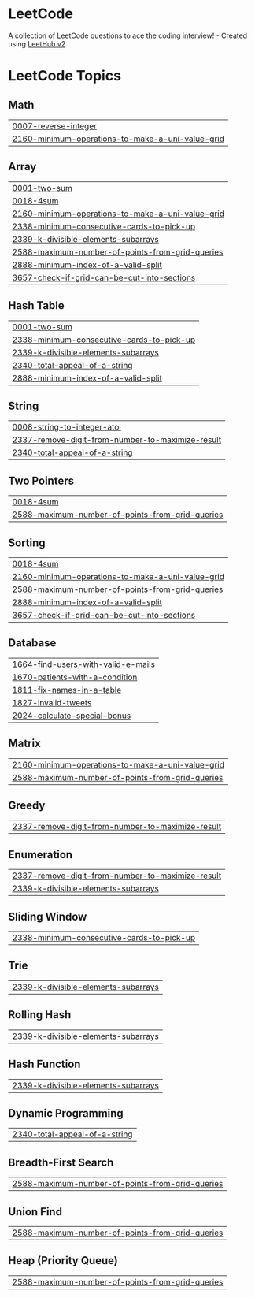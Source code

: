 # LeetCode
A collection of LeetCode questions to ace the coding interview! - Created using [LeetHub v2](https://github.com/arunbhardwaj/LeetHub-2.0)

<!---LeetCode Topics Start-->
# LeetCode Topics
## Math
|  |
| ------- |
| [0007-reverse-integer](https://github.com/mani-agah-esmaeilzad/LeetCode/tree/master/0007-reverse-integer) |
| [2160-minimum-operations-to-make-a-uni-value-grid](https://github.com/mani-agah-esmaeilzad/LeetCode/tree/master/2160-minimum-operations-to-make-a-uni-value-grid) |
## Array
|  |
| ------- |
| [0001-two-sum](https://github.com/mani-agah-esmaeilzad/LeetCode/tree/master/0001-two-sum) |
| [0018-4sum](https://github.com/mani-agah-esmaeilzad/LeetCode/tree/master/0018-4sum) |
| [2160-minimum-operations-to-make-a-uni-value-grid](https://github.com/mani-agah-esmaeilzad/LeetCode/tree/master/2160-minimum-operations-to-make-a-uni-value-grid) |
| [2338-minimum-consecutive-cards-to-pick-up](https://github.com/mani-agah-esmaeilzad/LeetCode/tree/master/2338-minimum-consecutive-cards-to-pick-up) |
| [2339-k-divisible-elements-subarrays](https://github.com/mani-agah-esmaeilzad/LeetCode/tree/master/2339-k-divisible-elements-subarrays) |
| [2588-maximum-number-of-points-from-grid-queries](https://github.com/mani-agah-esmaeilzad/LeetCode/tree/master/2588-maximum-number-of-points-from-grid-queries) |
| [2888-minimum-index-of-a-valid-split](https://github.com/mani-agah-esmaeilzad/LeetCode/tree/master/2888-minimum-index-of-a-valid-split) |
| [3657-check-if-grid-can-be-cut-into-sections](https://github.com/mani-agah-esmaeilzad/LeetCode/tree/master/3657-check-if-grid-can-be-cut-into-sections) |
## Hash Table
|  |
| ------- |
| [0001-two-sum](https://github.com/mani-agah-esmaeilzad/LeetCode/tree/master/0001-two-sum) |
| [2338-minimum-consecutive-cards-to-pick-up](https://github.com/mani-agah-esmaeilzad/LeetCode/tree/master/2338-minimum-consecutive-cards-to-pick-up) |
| [2339-k-divisible-elements-subarrays](https://github.com/mani-agah-esmaeilzad/LeetCode/tree/master/2339-k-divisible-elements-subarrays) |
| [2340-total-appeal-of-a-string](https://github.com/mani-agah-esmaeilzad/LeetCode/tree/master/2340-total-appeal-of-a-string) |
| [2888-minimum-index-of-a-valid-split](https://github.com/mani-agah-esmaeilzad/LeetCode/tree/master/2888-minimum-index-of-a-valid-split) |
## String
|  |
| ------- |
| [0008-string-to-integer-atoi](https://github.com/mani-agah-esmaeilzad/LeetCode/tree/master/0008-string-to-integer-atoi) |
| [2337-remove-digit-from-number-to-maximize-result](https://github.com/mani-agah-esmaeilzad/LeetCode/tree/master/2337-remove-digit-from-number-to-maximize-result) |
| [2340-total-appeal-of-a-string](https://github.com/mani-agah-esmaeilzad/LeetCode/tree/master/2340-total-appeal-of-a-string) |
## Two Pointers
|  |
| ------- |
| [0018-4sum](https://github.com/mani-agah-esmaeilzad/LeetCode/tree/master/0018-4sum) |
| [2588-maximum-number-of-points-from-grid-queries](https://github.com/mani-agah-esmaeilzad/LeetCode/tree/master/2588-maximum-number-of-points-from-grid-queries) |
## Sorting
|  |
| ------- |
| [0018-4sum](https://github.com/mani-agah-esmaeilzad/LeetCode/tree/master/0018-4sum) |
| [2160-minimum-operations-to-make-a-uni-value-grid](https://github.com/mani-agah-esmaeilzad/LeetCode/tree/master/2160-minimum-operations-to-make-a-uni-value-grid) |
| [2588-maximum-number-of-points-from-grid-queries](https://github.com/mani-agah-esmaeilzad/LeetCode/tree/master/2588-maximum-number-of-points-from-grid-queries) |
| [2888-minimum-index-of-a-valid-split](https://github.com/mani-agah-esmaeilzad/LeetCode/tree/master/2888-minimum-index-of-a-valid-split) |
| [3657-check-if-grid-can-be-cut-into-sections](https://github.com/mani-agah-esmaeilzad/LeetCode/tree/master/3657-check-if-grid-can-be-cut-into-sections) |
## Database
|  |
| ------- |
| [1664-find-users-with-valid-e-mails](https://github.com/mani-agah-esmaeilzad/LeetCode/tree/master/1664-find-users-with-valid-e-mails) |
| [1670-patients-with-a-condition](https://github.com/mani-agah-esmaeilzad/LeetCode/tree/master/1670-patients-with-a-condition) |
| [1811-fix-names-in-a-table](https://github.com/mani-agah-esmaeilzad/LeetCode/tree/master/1811-fix-names-in-a-table) |
| [1827-invalid-tweets](https://github.com/mani-agah-esmaeilzad/LeetCode/tree/master/1827-invalid-tweets) |
| [2024-calculate-special-bonus](https://github.com/mani-agah-esmaeilzad/LeetCode/tree/master/2024-calculate-special-bonus) |
## Matrix
|  |
| ------- |
| [2160-minimum-operations-to-make-a-uni-value-grid](https://github.com/mani-agah-esmaeilzad/LeetCode/tree/master/2160-minimum-operations-to-make-a-uni-value-grid) |
| [2588-maximum-number-of-points-from-grid-queries](https://github.com/mani-agah-esmaeilzad/LeetCode/tree/master/2588-maximum-number-of-points-from-grid-queries) |
## Greedy
|  |
| ------- |
| [2337-remove-digit-from-number-to-maximize-result](https://github.com/mani-agah-esmaeilzad/LeetCode/tree/master/2337-remove-digit-from-number-to-maximize-result) |
## Enumeration
|  |
| ------- |
| [2337-remove-digit-from-number-to-maximize-result](https://github.com/mani-agah-esmaeilzad/LeetCode/tree/master/2337-remove-digit-from-number-to-maximize-result) |
| [2339-k-divisible-elements-subarrays](https://github.com/mani-agah-esmaeilzad/LeetCode/tree/master/2339-k-divisible-elements-subarrays) |
## Sliding Window
|  |
| ------- |
| [2338-minimum-consecutive-cards-to-pick-up](https://github.com/mani-agah-esmaeilzad/LeetCode/tree/master/2338-minimum-consecutive-cards-to-pick-up) |
## Trie
|  |
| ------- |
| [2339-k-divisible-elements-subarrays](https://github.com/mani-agah-esmaeilzad/LeetCode/tree/master/2339-k-divisible-elements-subarrays) |
## Rolling Hash
|  |
| ------- |
| [2339-k-divisible-elements-subarrays](https://github.com/mani-agah-esmaeilzad/LeetCode/tree/master/2339-k-divisible-elements-subarrays) |
## Hash Function
|  |
| ------- |
| [2339-k-divisible-elements-subarrays](https://github.com/mani-agah-esmaeilzad/LeetCode/tree/master/2339-k-divisible-elements-subarrays) |
## Dynamic Programming
|  |
| ------- |
| [2340-total-appeal-of-a-string](https://github.com/mani-agah-esmaeilzad/LeetCode/tree/master/2340-total-appeal-of-a-string) |
## Breadth-First Search
|  |
| ------- |
| [2588-maximum-number-of-points-from-grid-queries](https://github.com/mani-agah-esmaeilzad/LeetCode/tree/master/2588-maximum-number-of-points-from-grid-queries) |
## Union Find
|  |
| ------- |
| [2588-maximum-number-of-points-from-grid-queries](https://github.com/mani-agah-esmaeilzad/LeetCode/tree/master/2588-maximum-number-of-points-from-grid-queries) |
## Heap (Priority Queue)
|  |
| ------- |
| [2588-maximum-number-of-points-from-grid-queries](https://github.com/mani-agah-esmaeilzad/LeetCode/tree/master/2588-maximum-number-of-points-from-grid-queries) |
<!---LeetCode Topics End-->